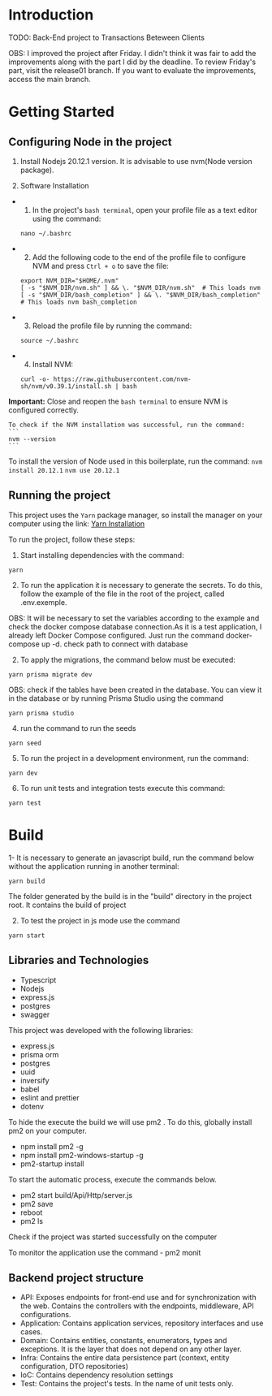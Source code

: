 # Introduction 
TODO: Back-End project to Transactions Beteween Clients

OBS: I improved the project after Friday. I didn't think it was fair to add the improvements along with the part I did by the deadline.
To review Friday's part, visit the release01 branch. If you want to evaluate the improvements, access the main branch.

# Getting Started

## Configuring Node in the project
1. Install Nodejs 20.12.1 version. It is advisable to use nvm(Node version package).

2. Software Installation
  - 1. In the project's `bash terminal`, open your profile file as a text editor using the command:
    ```
    nano ~/.bashrc
    ```

  - 2. Add the following code to the end of the profile file to configure NVM and press `Ctrl + o` to save the file:
    ```
    export NVM_DIR="$HOME/.nvm"
    [ -s "$NVM_DIR/nvm.sh" ] && \. "$NVM_DIR/nvm.sh"  # This loads nvm
    [ -s "$NVM_DIR/bash_completion" ] && \. "$NVM_DIR/bash_completion"  # This loads nvm bash_completion
    ```

  - 3. Reload the profile file by running the command:
    ```
    source ~/.bashrc
    ```

  - 4. Install NVM:
    ```
    curl -o- https://raw.githubusercontent.com/nvm-sh/nvm/v0.39.1/install.sh | bash
    ```

  **Important:** Close and reopen the `bash terminal` to ensure NVM is configured correctly.

    To check if the NVM installation was successful, run the command:
    ```
    nvm --version
    ```

  To install the version of Node used in this boilerplate, run the command:
    ```
    nvm install 20.12.1
    ```
    ```
    nvm use 20.12.1
    ```

## Running the project
This project uses the `Yarn` package manager, so install the manager on your computer using the link:
[Yarn Installation](https://classic.yarnpkg.com/lang/en/docs/install/#windows-stable)

To run the project, follow these steps:

1. Start installing dependencies with the command:
```
yarn
```

2. To run the application it is necessary to generate the secrets. To do this, follow the example of the file in the root of the project, called .env.exemple. 

OBS: It will be necessary to set the variables according to the example and check the docker compose database connection.As it is a test application, I already left Docker Compose configured. Just run the command 
docker-compose up -d. check path to connect with database

2. To apply the migrations, the command below must be executed:
```
yarn prisma migrate dev
```
OBS: check if the tables have been created in the database. You can view it in the database or by running Prisma Studio using the command
```
yarn prisma studio
```
4. run the command to run the seeds
```
yarn seed
```

5. To run the project in a development environment, run the command:
```
yarn dev
```

6. To run unit tests and integration tests execute this command:
```
yarn test
```

# Build
1- It is necessary to generate an javascript build, run the command below without the application running in another terminal:

  ```
  yarn build
  ```
The folder generated by the build is in the "build" directory in the project root. It contains the build of project

2. To test the project in js mode use the command
  ```
  yarn start
  ``` 

## Libraries and Technologies
  - Typescript 
  - Nodejs 
  - express.js
  - postgres
  - swagger

This project was developed with the following libraries:
  - express.js
  - prisma orm
  - postgres
  - uuid
  - inversify
  - babel
  - eslint and prettier
  - dotenv


To hide the execute the build we will use pm2 . To do this, globally install pm2 on your computer.
  - npm install pm2 -g
  - npm install pm2-windows-startup -g
  - pm2-startup install

To start the automatic process, execute the commands below.
  - pm2 start build/Api/Http/server.js
  - pm2 save
  - reboot
  - pm2 ls

Check if the project was started successfully on the computer

To monitor the application use the command - pm2 monit


## Backend project structure

- API: Exposes endpoints for front-end use and for synchronization with the web. Contains the controllers with the endpoints, middleware, API configurations.
- Application: Contains application services, repository interfaces and use cases.
- Domain: Contains entities, constants, enumerators, types and exceptions. It is the layer that does not depend on any other layer.
- Infra: Contains the entire data persistence part (context, entity configuration, DTO repositories) 
- IoC: Contains dependency resolution settings
- Test: Contains the project's tests. In the name of unit tests only.
